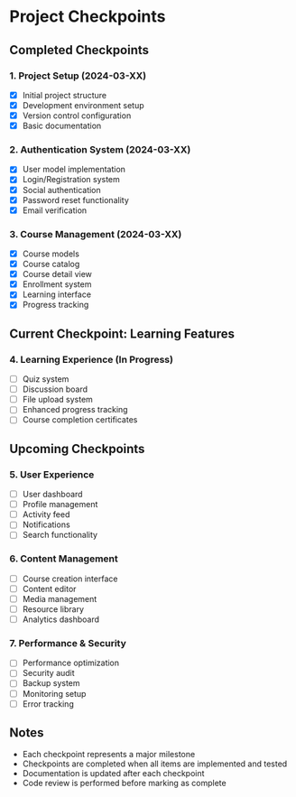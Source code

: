 # Project Checkpoints

## Completed Checkpoints

### 1. Project Setup (2024-03-XX)
- [x] Initial project structure
- [x] Development environment setup
- [x] Version control configuration
- [x] Basic documentation

### 2. Authentication System (2024-03-XX)
- [x] User model implementation
- [x] Login/Registration system
- [x] Social authentication
- [x] Password reset functionality
- [x] Email verification

### 3. Course Management (2024-03-XX)
- [x] Course models
- [x] Course catalog
- [x] Course detail view
- [x] Enrollment system
- [x] Learning interface
- [x] Progress tracking

## Current Checkpoint: Learning Features

### 4. Learning Experience (In Progress)
- [ ] Quiz system
- [ ] Discussion board
- [ ] File upload system
- [ ] Enhanced progress tracking
- [ ] Course completion certificates

## Upcoming Checkpoints

### 5. User Experience
- [ ] User dashboard
- [ ] Profile management
- [ ] Activity feed
- [ ] Notifications
- [ ] Search functionality

### 6. Content Management
- [ ] Course creation interface
- [ ] Content editor
- [ ] Media management
- [ ] Resource library
- [ ] Analytics dashboard

### 7. Performance & Security
- [ ] Performance optimization
- [ ] Security audit
- [ ] Backup system
- [ ] Monitoring setup
- [ ] Error tracking

## Notes
- Each checkpoint represents a major milestone
- Checkpoints are completed when all items are implemented and tested
- Documentation is updated after each checkpoint
- Code review is performed before marking as complete 